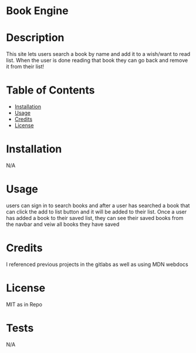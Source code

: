 # Book Engine

# Description
            
This site lets users search a book by name and add it to a wish/want to read list. When the user is done reading that book they can go back and remove it from their list!
            
# Table of Contents 
            
- [Installation](#installation)
- [Usage](#usage)
- [Credits](#credits)
- [License](#license)
            
# Installation

N/A
            
# Usage
            
users can sign in to search books and after a user has searched a book that can click the add to list button and it will be added to their list. Once a user has added a book to their saved list, they can see their saved books from the navbar and veiw all books they have saved

# Credits

I referenced previous projects in the gitlabs as well as using MDN webdocs
            
# License
            
MIT as in Repo

# Tests
            
N/A